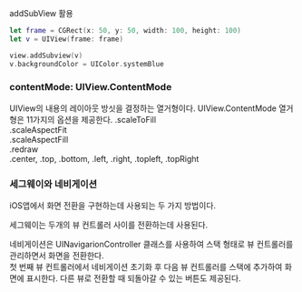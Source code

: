 addSubView 활용
```swift
let frame = CGRect(x: 50, y: 50, width: 100, height: 100)
let v = UIView(frame: frame)

view.addSubview(v)
v.backgroundColor = UIColor.systemBlue
```
### contentMode: UIView.ContentMode
UIView의 내용의 레이아웃 방싯을 결정하는 열거형이다. 
UIView.ContentMode 열거형은 11가지의 옵션을 제공한다.
.scaleToFill<br>
.scaleAspectFit<br>
.scaleAspectFill<br>
.redraw<br>
.center, .top, .bottom, .left, .right, .topleft, .topRight <br>

### 세그웨이와 네비게이션 
iOS앱에서 화면 전환을 구현하는데 사용되는 두 가지 방법이다.<br>

세그웨이는 두개의 뷰 컨트롤러 사이를 전환하는데 사용된다.<br>

네비게이션은 UINavigarionController 클래스를 사용하여 스택 형태로 뷰 컨트롤러를 관리하면서 화면을 전환한다.<br>
첫 번째 뷰 컨트롤러에서 네비게이션 초기화 후 다음 뷰 컨트롤러를 스택에 추가하여 화면에 표시한다.
다른 뷰로 전환할 때 되돌아갈 수 있는 버튼도 제공된다.<br>



